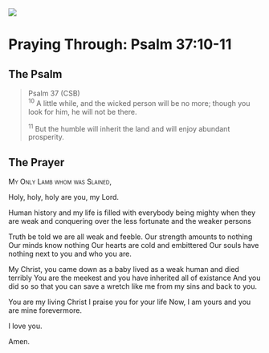 <img class="intro-right" src="/images/art-paris-psalter.jpg">

# Praying Through: Psalm 37:10-11

## The Psalm

>Psalm 37 (CSB)  
><sup>10</sup> A little while, and the wicked person will be no more; though you look for him, he will not be there. 
>
><sup>11</sup> But the humble will inherit the land and will enjoy abundant prosperity. 

## The Prayer

<div style="font-variant: small-caps;">
My Only Lamb whom was Slained,
</div>

Holy, holy, holy
  are you, my Lord.

Human history and my life
  is filled with everybody 
  being mighty when they are weak
  and conquering over the less fortunate
  and the weaker persons

Truth be told
  we are all weak and feeble.
  Our strength amounts to nothing
  Our minds know nothing
  Our hearts are cold and embittered
  Our souls have nothing
  next to you and who you are.

My Christ,
  you came down
  as a baby
  lived as a weak human
  and died terribly
  You are the meekest
  and you have inherited all of existance
  And you did so
  so that you can save a wretch like me
  from my sins and back to you.

You are my living Christ
  I praise you for your life
  Now, I am yours
  and you are mine forevermore.

I love you.

Amen.
